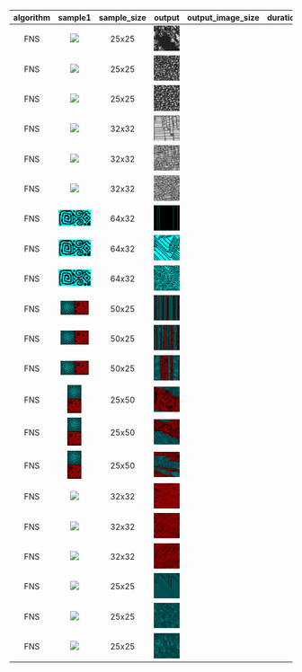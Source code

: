 | algorithm | sample1 | sample_size | output | output_image_size | duration | seed | neighborhood | algorithm_unique_parameters |
|:----:|:----:|:----:|:----:|:----:|:----:|:----:|:----:|:----:|
|FNS|<img src="Samples/skulls.png">|25x25|<img src="ExperimentsFNSOutput/skulls1.png">||||||
|FNS|<img src="Samples/skulls.png">|25x25|<img src="ExperimentsFNSOutput/skulls2.png">||||||
|FNS|<img src="Samples/skulls.png">|25x25|<img src="ExperimentsFNSOutput/skulls3.png">||||||
|FNS|<img src="Samples/wall.png">|32x32|<img src="ExperimentsFNSOutput/wall1.png">||||||
|FNS|<img src="Samples/wall.png">|32x32|<img src="ExperimentsFNSOutput/wall2.png">||||||
|FNS|<img src="Samples/wall.png">|32x32|<img src="ExperimentsFNSOutput/wall3.png">||||||
|FNS|<img src="Samples/square_spiral.png">|64x32|<img src="ExperimentsFNSOutput/square_spiral1.png">||||||
|FNS|<img src="Samples/square_spiral.png">|64x32|<img src="ExperimentsFNSOutput/square_spiral2.png">||||||
|FNS|<img src="Samples/square_spiral.png">|64x32|<img src="ExperimentsFNSOutput/square_spiral3.png">||||||
|FNS|<img src="Samples/halls_and_foam.png">|50x25|<img src="ExperimentsFNSOutput/halls_and_foam1.png">||||||
|FNS|<img src="Samples/halls_and_foam.png">|50x25|<img src="ExperimentsFNSOutput/halls_and_foam2.png">||||||
|FNS|<img src="Samples/halls_and_foam.png">|50x25|<img src="ExperimentsFNSOutput/halls_and_foam3.png">||||||
|FNS|<img src="Samples/halls_and_foam_v.png">|25x50|<img src="ExperimentsFNSOutput/halls_and_foam_v1.png">||||||
|FNS|<img src="Samples/halls_and_foam_v.png">|25x50|<img src="ExperimentsFNSOutput/halls_and_foam_v2.png">||||||
|FNS|<img src="Samples/halls_and_foam_v.png">|25x50|<img src="ExperimentsFNSOutput/halls_and_foam_v3.png">||||||
|FNS|<img src="Samples/redfoam.png">|32x32|<img src="ExperimentsFNSOutput/redfoam1.png">||||||
|FNS|<img src="Samples/redfoam.png">|32x32|<img src="ExperimentsFNSOutput/redfoam2.png">||||||
|FNS|<img src="Samples/redfoam.png">|32x32|<img src="ExperimentsFNSOutput/redfoam3.png">||||||
|FNS|<img src="Samples/bluehalls.png">|25x25|<img src="ExperimentsFNSOutput/bluehalls1.png">||||||
|FNS|<img src="Samples/bluehalls.png">|25x25|<img src="ExperimentsFNSOutput/bluehalls2.png">||||||
|FNS|<img src="Samples/bluehalls.png">|25x25|<img src="ExperimentsFNSOutput/bluehalls3.png">||||||
